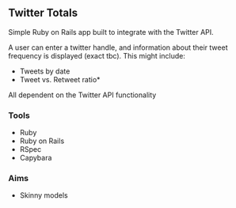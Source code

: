 ## Twitter Totals

Simple Ruby on Rails app built to integrate with the Twitter API.

A user can enter a twitter handle, and information about their tweet frequency is displayed (exact tbc). This might include:

* Tweets by date
* Tweet vs. Retweet ratio*

All dependent on the Twitter API functionality

### Tools

* Ruby
* Ruby on Rails
* RSpec
* Capybara


### Aims

* Skinny models
